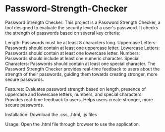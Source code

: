 # Password-Strength-Checker
Password Strength Checker: This project is a Password Strength Checker, a tool designed to evaluate the security level of a user's password. It checks the strength of passwords based on several key criteria:

Length: Passwords must be at least 8 characters long. Uppercase Letters: Passwords should contain at least one uppercase letter. Lowercase Letters: Passwords should contain at least one lowercase letter. Numbers: Passwords should include at least one numeric character. Special Characters: Passwords should contain at least one special character. The Password Strength Checker provides real-time feedback to users about the strength of their passwords, guiding them towards creating stronger, more secure passwords.

Features: Evaluates password strength based on length, presence of uppercase and lowercase letters, numbers, and special characters. Provides real-time feedback to users. Helps users create stronger, more secure passwords.

Installation: Download the .css, .html, .js files

Usage: Open the .html file through browser to use the application.
